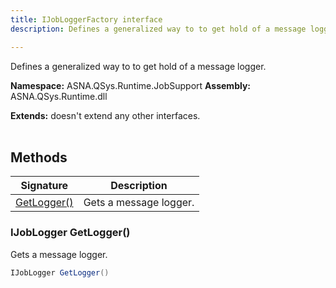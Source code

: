 ```yaml
---
title: IJobLoggerFactory interface
description: Defines a generalized way to to get hold of a message logger.

---
```


Defines a generalized way to to get hold of a message logger.

**Namespace:** ASNA.QSys.Runtime.JobSupport
**Assembly:** ASNA.QSys.Runtime.dll

**Extends:** doesn't extend any other interfaces.
<br>
<br>

## Methods

| Signature | Description |
| --- | --- |
| [GetLogger()](#ijoblogger-getlogger) | Gets a message logger.

### IJobLogger GetLogger()

Gets a message logger.

```cs
IJobLogger GetLogger()
```
